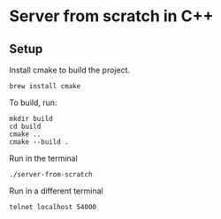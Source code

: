 # Server from scratch in C++

## Setup

Install cmake to build the project.

``` 
brew install cmake 
```

To build, run:
```
mkdir build
cd build
cmake ..
cmake --build .
```

Run in the terminal
```
./server-from-scratch
```

Run in a different terminal 

```
telnet localhost 54000
```
